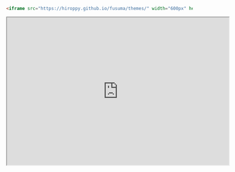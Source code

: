 ```html
<iframe src="https://hiroppy.github.io/fusuma/themes/" width="600px" height="400px" />
```

<iframe src="https://hiroppy.github.io/fusuma/themes/"  width="600px" height="400px" />